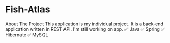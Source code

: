 # Fish-Atlas
About The Project
This application is my individual project. It is a back-end application written in REST API. I'm still working on app.
✅ Java
✅ Spring
✅ Hibernate
✅ MySQL
